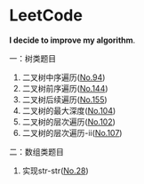# LeetCode
**I decide to improve my algorithm**.

一：树类题目

1. 二叉树中序遍历([No.94](https://github.com/JieTrancender/leetcode/pull/1#issue-563787056))
2. 二叉树前序遍历([No.144](https://github.com/JieTrancender/leetcode/pull/3#issue-563805265))
3. 二叉树后续遍历([No.155](https://github.com/JieTrancender/leetcode/pull/4#issue-563813820))
4. 二叉树的最大深度([No.104](https://github.com/JieTrancender/leetcode/pull/6#issue-563865100))
5. 二叉树的层次遍历([No.102](https://github.com/JieTrancender/leetcode/pull/8#issue-563884598))
6. 二叉树的层次遍历-ii([No.107](https://github.com/JieTrancender/leetcode/pull/9#issue-563893783))


二：数组类题目

1. 实现str-str([No.28](https://github.com/JieTrancender/leetcode/pull/2#issue-563790800))

